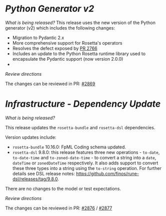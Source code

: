 # _Python Generator v2_

_What is being released?_
This release uses the new version of the Python generator (v2) which includes the following changes:

- Migration to Pydantic 2.x
- More comprehensive support for Rosetta's operators
- Resolves the defect exposed by [PR 2766](https://github.com/finos/common-domain-model/pull/2766)
- Includes an update to the Python Rosetta runtime library used to encapsulate the Pydantic support (now version 2.0.0)
- 
_Review directions_

The changes can be reviewed in PR: [#2869](https://github.com/finos/common-domain-model/pull/2869)

# _Infrastructure - Dependency Update_

_What is being released?_

This release updates the `rosetta-bundle` and `rosetta-dsl` dependencies.

Version updates include:
- `rosetta-bundle` 10.16.0: FpML Coding schema updated.
- `rosetta-dsl` 9.8.0: this release features three new operations - `to-date`, `to-date-time` and `to-zoned-date-time` - to convert a string into a `date`, `dateTime` or `zonedDateTime` respectively. It also adds support to convert these three types into a string using the `to-string` operation. For further details see DSL release notes: https://github.com/finos/rune-dsl/releases/tag/9.8.0.

There are no changes to the model or test expectations.

_Review directions_

The changes can be reviewed in PR: [#2876](https://github.com/finos/common-domain-model/pull/2876) / [#2877](https://github.com/finos/common-domain-model/pull/2877)
